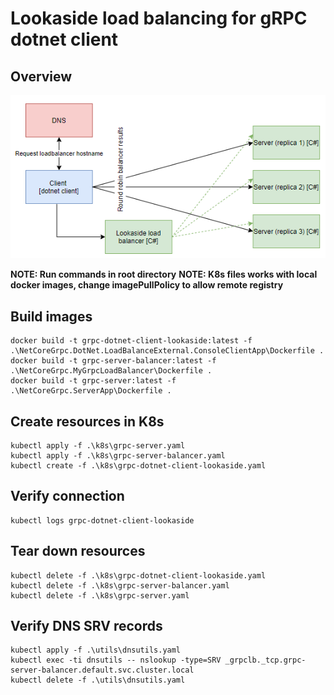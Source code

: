 # Lookaside load balancing for gRPC dotnet client

## Overview

![Overview](./overview.PNG)

__NOTE: Run commands in root directory__
__NOTE: K8s files works with local docker images, change imagePullPolicy to allow remote registry__

## Build images
```
docker build -t grpc-dotnet-client-lookaside:latest -f .\NetCoreGrpc.DotNet.LoadBalanceExternal.ConsoleClientApp\Dockerfile .
docker build -t grpc-server-balancer:latest -f .\NetCoreGrpc.MyGrpcLoadBalancer\Dockerfile .
docker build -t grpc-server:latest -f .\NetCoreGrpc.ServerApp\Dockerfile .
```

## Create resources in K8s
```
kubectl apply -f .\k8s\grpc-server.yaml
kubectl apply -f .\k8s\grpc-server-balancer.yaml
kubectl create -f .\k8s\grpc-dotnet-client-lookaside.yaml
```

## Verify connection
```
kubectl logs grpc-dotnet-client-lookaside
```

## Tear down resources
```
kubectl delete -f .\k8s\grpc-dotnet-client-lookaside.yaml
kubectl delete -f .\k8s\grpc-server-balancer.yaml
kubectl delete -f .\k8s\grpc-server.yaml
```

## Verify DNS SRV records
```
kubectl apply -f .\utils\dnsutils.yaml
kubectl exec -ti dnsutils -- nslookup -type=SRV _grpclb._tcp.grpc-server-balancer.default.svc.cluster.local
kubectl delete -f .\utils\dnsutils.yaml
```
